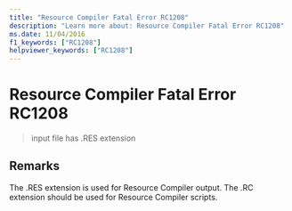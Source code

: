 ```yaml
---
title: "Resource Compiler Fatal Error RC1208"
description: "Learn more about: Resource Compiler Fatal Error RC1208"
ms.date: 11/04/2016
f1_keywords: ["RC1208"]
helpviewer_keywords: ["RC1208"]
---
```

# Resource Compiler Fatal Error RC1208

> input file has .RES extension

## Remarks

The .RES extension is used for Resource Compiler output. The .RC extension should be used for Resource Compiler scripts.
